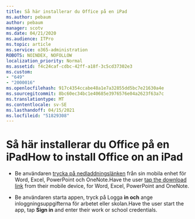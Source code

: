 ```yaml
---
title: Så här installerar du Office på en iPad
ms.author: pebaum
author: pebaum
manager: scotv
ms.date: 04/21/2020
ms.audience: ITPro
ms.topic: article
ms.service: o365-administration
ROBOTS: NOINDEX, NOFOLLOW
localization_priority: Normal
ms.assetid: f4c24caf-cdbc-42ff-a18f-3c5cd37302e3
ms.custom:
- "649"
- "2000016"
ms.openlocfilehash: 917c4354ccabe48a1e7a32855dd5bc7e21630a4e
ms.sourcegitcommit: 8bc60ec34bc1e40685e3976576e04a2623f63a7c
ms.translationtype: MT
ms.contentlocale: sv-SE
ms.lasthandoff: 04/15/2021
ms.locfileid: "51829308"
---
```

# <a name="how-to-install-office-on-an-ipad"></a><span data-ttu-id="fb945-102">Så här installerar du Office på en iPad</span><span class="sxs-lookup"><span data-stu-id="fb945-102">How to install Office on an iPad</span></span>

- <span data-ttu-id="fb945-103">Be användaren [trycka på nedladdningslänken](https://support.office.com/article/9df6d10c-7281-4671-8666-6ca8e339b628?wt.mc_id=Alchemy_ClientDIA) från sin mobila enhet för Word, Excel, PowerPoint och OneNote.</span><span class="sxs-lookup"><span data-stu-id="fb945-103">Have the user [tap the download link](https://support.office.com/article/9df6d10c-7281-4671-8666-6ca8e339b628?wt.mc_id=Alchemy_ClientDIA) from their mobile device, for Word, Excel, PowerPoint and OneNote.</span></span>

- <span data-ttu-id="fb945-104">Be användaren starta appen, tryck på Logga **in och** ange inloggningsuppgifterna för arbetet eller skolan.</span><span class="sxs-lookup"><span data-stu-id="fb945-104">Have the user start the app, tap **Sign in** and enter their work or school credentials.</span></span>
